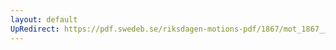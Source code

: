 ```yaml
---
layout: default
UpRedirect: https://pdf.swedeb.se/riksdagen-motions-pdf/1867/mot_1867__fk__00030/mot_1867__fk__00030_001.pdf
---
```


